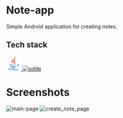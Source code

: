 # Note-app
Simple Android application for creating notes.
<h2 align="left">Tech stack</h2>
<p align="left"> 
  <a href="https://www.java.com" target="_blank" rel="noreferrer"> <img src="https://raw.githubusercontent.com/devicons/devicon/master/icons/java/java-original.svg" alt="java" width="40" height="40"/> </a> 
  <a href="https://www.sqlite.org/" target="_blank" rel="noreferrer"> <img src="https://www.vectorlogo.zone/logos/sqlite/sqlite-icon.svg" alt="sqlite" width="40" height="40"/> </a> 
</p>

# Screenshots
![main-page](https://user-images.githubusercontent.com/95759302/170525405-dbf4e7cc-4eb2-4832-af07-28830af51cdc.png)
![create_note_page](https://user-images.githubusercontent.com/95759302/170523695-938551b2-5078-4211-9b4f-46df7b9c076d.jpg)
